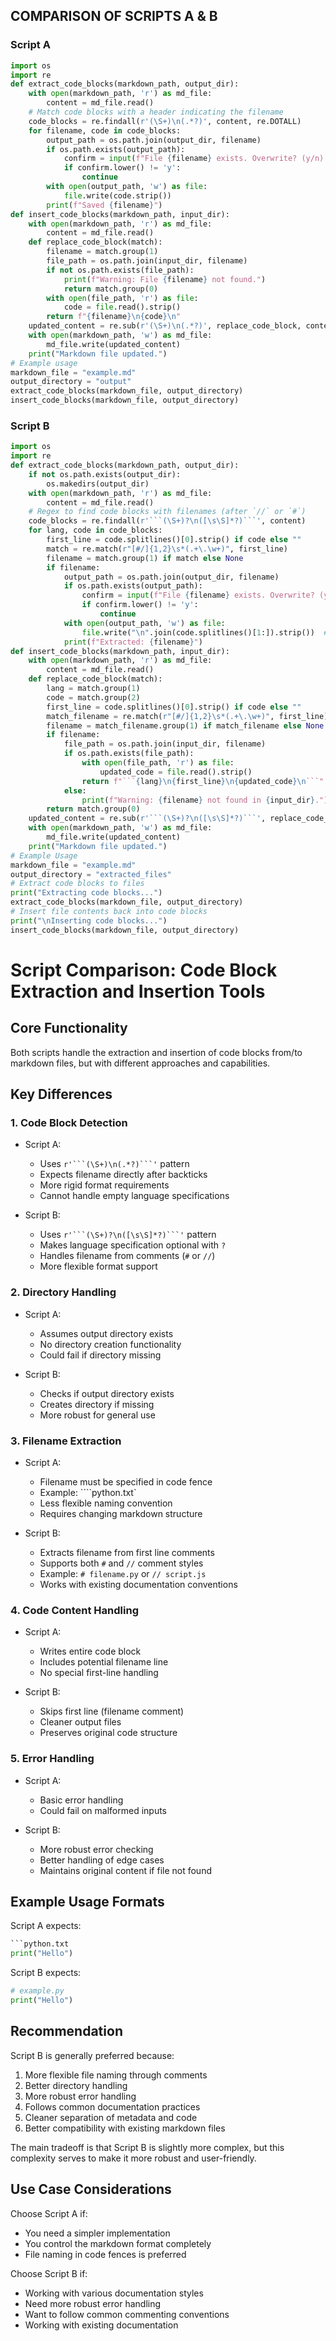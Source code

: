 
## COMPARISON OF SCRIPTS A & B

### Script A
```python
import os
import re
def extract_code_blocks(markdown_path, output_dir):
    with open(markdown_path, 'r') as md_file:
        content = md_file.read()
    # Match code blocks with a header indicating the filename
    code_blocks = re.findall(r'(\S+)\n(.*?)', content, re.DOTALL)
    for filename, code in code_blocks:
        output_path = os.path.join(output_dir, filename)
        if os.path.exists(output_path):
            confirm = input(f"File {filename} exists. Overwrite? (y/n): ")
            if confirm.lower() != 'y':
                continue
        with open(output_path, 'w') as file:
            file.write(code.strip())
        print(f"Saved {filename}")
def insert_code_blocks(markdown_path, input_dir):
    with open(markdown_path, 'r') as md_file:
        content = md_file.read()
    def replace_code_block(match):
        filename = match.group(1)
        file_path = os.path.join(input_dir, filename)
        if not os.path.exists(file_path):
            print(f"Warning: File {filename} not found.")
            return match.group(0)
        with open(file_path, 'r') as file:
            code = file.read().strip()
        return f"{filename}\n{code}\n"
    updated_content = re.sub(r'(\S+)\n(.*?)', replace_code_block, content, flags=re.DOTALL)
    with open(markdown_path, 'w') as md_file:
        md_file.write(updated_content)
    print("Markdown file updated.")
# Example usage
markdown_file = "example.md"
output_directory = "output"
extract_code_blocks(markdown_file, output_directory)
insert_code_blocks(markdown_file, output_directory)
```

### Script B

```python
import os
import re
def extract_code_blocks(markdown_path, output_dir):
    if not os.path.exists(output_dir):
        os.makedirs(output_dir)
    with open(markdown_path, 'r') as md_file:
        content = md_file.read()
    # Regex to find code blocks with filenames (after `//` or `#`)
    code_blocks = re.findall(r'```(\S+)?\n([\s\S]*?)```', content)
    for lang, code in code_blocks:
        first_line = code.splitlines()[0].strip() if code else ""
        match = re.match(r"[#/]{1,2}\s*(.+\.\w+)", first_line)
        filename = match.group(1) if match else None
        if filename:
            output_path = os.path.join(output_dir, filename)
            if os.path.exists(output_path):
                confirm = input(f"File {filename} exists. Overwrite? (y/n): ")
                if confirm.lower() != 'y':
                    continue
            with open(output_path, 'w') as file:
                file.write("\n".join(code.splitlines()[1:]).strip())  # Skip first line
            print(f"Extracted: {filename}")
def insert_code_blocks(markdown_path, input_dir):
    with open(markdown_path, 'r') as md_file:
        content = md_file.read()
    def replace_code_block(match):
        lang = match.group(1)
        code = match.group(2)
        first_line = code.splitlines()[0].strip() if code else ""
        match_filename = re.match(r"[#/]{1,2}\s*(.+\.\w+)", first_line)
        filename = match_filename.group(1) if match_filename else None
        if filename:
            file_path = os.path.join(input_dir, filename)
            if os.path.exists(file_path):
                with open(file_path, 'r') as file:
                    updated_code = file.read().strip()
                return f"```{lang}\n{first_line}\n{updated_code}\n```"
            else:
                print(f"Warning: {filename} not found in {input_dir}.")
        return match.group(0)
    updated_content = re.sub(r'```(\S+)?\n([\s\S]*?)```', replace_code_block, content)
    with open(markdown_path, 'w') as md_file:
        md_file.write(updated_content)
    print("Markdown file updated.")
# Example Usage
markdown_file = "example.md"
output_directory = "extracted_files"
# Extract code blocks to files
print("Extracting code blocks...")
extract_code_blocks(markdown_file, output_directory)
# Insert file contents back into code blocks
print("\nInserting code blocks...")
insert_code_blocks(markdown_file, output_directory)

```

# Script Comparison: Code Block Extraction and Insertion Tools

## Core Functionality
Both scripts handle the extraction and insertion of code blocks from/to markdown files, but with different approaches and capabilities.

## Key Differences

### 1. Code Block Detection
- Script A:
  - Uses `r'```(\S+)\n(.*?)```'` pattern
  - Expects filename directly after backticks
  - More rigid format requirements
  - Cannot handle empty language specifications

- Script B:
  - Uses `r'```(\S+)?\n([\s\S]*?)```'` pattern
  - Makes language specification optional with `?`
  - Handles filename from comments (`#` or `//`)
  - More flexible format support

### 2. Directory Handling
- Script A:
  - Assumes output directory exists
  - No directory creation functionality
  - Could fail if directory missing

- Script B:
  - Checks if output directory exists
  - Creates directory if missing
  - More robust for general use

### 3. Filename Extraction
- Script A:
  - Filename must be specified in code fence
  - Example: ````python.txt`
  - Less flexible naming convention
  - Requires changing markdown structure

- Script B:
  - Extracts filename from first line comments
  - Supports both `#` and `//` comment styles
  - Example: `# filename.py` or `// script.js`
  - Works with existing documentation conventions

### 4. Code Content Handling
- Script A:
  - Writes entire code block
  - Includes potential filename line
  - No special first-line handling

- Script B:
  - Skips first line (filename comment)
  - Cleaner output files
  - Preserves original code structure

### 5. Error Handling
- Script A:
  - Basic error handling
  - Could fail on malformed inputs

- Script B:
  - More robust error checking
  - Better handling of edge cases
  - Maintains original content if file not found

## Example Usage Formats

Script A expects:
```python
```python.txt
print("Hello")
```

Script B expects:
```python
# example.py
print("Hello")
```

## Recommendation
Script B is generally preferred because:
1. More flexible file naming through comments
2. Better directory handling
3. More robust error handling
4. Follows common documentation practices
5. Cleaner separation of metadata and code
6. Better compatibility with existing markdown files

The main tradeoff is that Script B is slightly more complex, but this complexity serves to make it more robust and user-friendly.

## Use Case Considerations
Choose Script A if:
- You need a simpler implementation
- You control the markdown format completely
- File naming in code fences is preferred

Choose Script B if:
- Working with various documentation styles
- Need more robust error handling
- Want to follow common commenting conventions
- Working with existing documentation